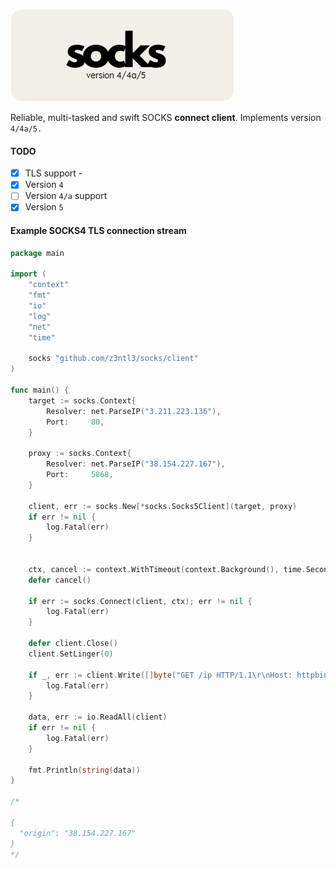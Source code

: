 ![1714045920235](image/README/1714045920235.png)

Reliable, multi-tasked and swift SOCKS **connect client**. Implements version ``4/4a/5.``


#### TODO

* [x] TLS support - 
* [x] Version ``4`` 
* [ ] Version ``4/a`` support
* [x] Version ``5`` 

#### Example SOCKS4 TLS connection stream 
```go
package main

import (
	"context"
	"fmt"
	"io"
	"log"
	"net"
	"time"

	socks "github.com/z3ntl3/socks/client"
)

func main() {
	target := socks.Context{
		Resolver: net.ParseIP("3.211.223.136"),
		Port:     80,
	}

	proxy := socks.Context{
		Resolver: net.ParseIP("38.154.227.167"),
		Port:     5868,
	}

	client, err := socks.New[*socks.Socks5Client](target, proxy)
	if err != nil {
		log.Fatal(err)
	}


	ctx, cancel := context.WithTimeout(context.Background(), time.Second*15)
	defer cancel()

	if err := socks.Connect(client, ctx); err != nil {
		log.Fatal(err)
	}

	defer client.Close()
	client.SetLinger(0)

	if _, err := client.Write([]byte("GET /ip HTTP/1.1\r\nHost: httpbin.org\r\nConnection: close\r\n\r\n")); err != nil {
		log.Fatal(err)
	}

	data, err := io.ReadAll(client)
	if err != nil {
		log.Fatal(err)
	}

	fmt.Println(string(data))
}

/*

{
  "origin": "38.154.227.167"
}
*/

```